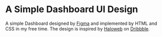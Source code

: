 # A Simple Dashboard UI Design

A simple Dashboard designed by [Figma](https://www.figma.com/file/sJLDifehcp46yRrnYxoJ4a/Untitled?node-id=0%3A1&t=5EgScgnnLSICk9nE-1) and implemented by HTML and CSS in my free time. The design is inspired by [Haloweb](https://dribbble.com/haloweb) on [Dribbble](https://dribbble.com/shots/19419939-Admin-dashboard-analytics-UX).